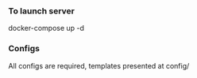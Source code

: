 ### To launch server 

docker-compose up -d

### Configs

All configs are required, templates presented at config/
